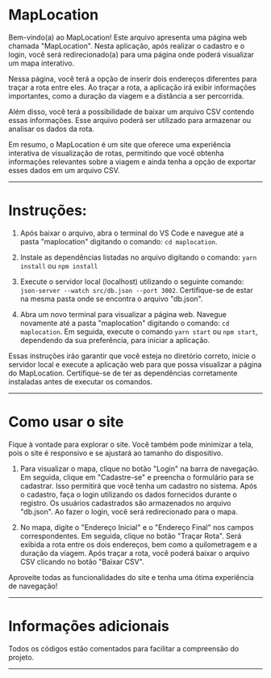 # MapLocation 

Bem-vindo(a) ao MapLocation! Este arquivo apresenta uma página web chamada "MapLocation". Nesta aplicação, após realizar o cadastro e o login, você será redirecionado(a) para uma página onde poderá visualizar um mapa interativo.

Nessa página, você terá a opção de inserir dois endereços diferentes para traçar a rota entre eles. Ao traçar a rota, a aplicação irá exibir informações importantes, como a duração da viagem e a distância a ser percorrida.

Além disso, você terá a possibilidade de baixar um arquivo CSV contendo essas informações. Esse arquivo poderá ser utilizado para armazenar ou analisar os dados da rota.

Em resumo, o MapLocation é um site que oferece uma experiência interativa de visualização de rotas, permitindo que você obtenha informações relevantes sobre a viagem e ainda tenha a opção de exportar esses dados em um arquivo CSV.

-------------------------------------------------------------------------------------------------------------------------------------------

# Instruções:

1. Após baixar o arquivo, abra o terminal do VS Code e navegue até a pasta "maplocation" digitando o comando: `cd maplocation`.

2. Instale as dependências listadas no arquivo digitando o comando: `yarn install` ou `npm install`

2. Execute o servidor local (localhost) utilizando o seguinte comando: `json-server --watch src/db.json --port 3002`. Certifique-se de estar na mesma pasta onde se encontra o arquivo "db.json".

3. Abra um novo terminal para visualizar a página web. Navegue novamente até a pasta "maplocation" digitando o comando: `cd maplocation`. Em seguida, execute o comando `yarn start` ou `npm start`, dependendo da sua preferência, para iniciar a aplicação. 

Essas instruções irão garantir que você esteja no diretório correto, inicie o servidor local e execute a aplicação web para que possa visualizar a página do MapLocation. Certifique-se de ter as dependências corretamente instaladas antes de executar os comandos.

-------------------------------------------------------------------------------------------------------------------------------------------

# Como usar o site

Fique à vontade para explorar o site. Você também pode minimizar a tela, pois o site é responsivo e se ajustará ao tamanho do dispositivo.

1. Para visualizar o mapa, clique no botão "Login" na barra de navegação. Em seguida, clique em "Cadastre-se" e preencha o formulário para se cadastrar. Isso permitirá que você tenha um cadastro no sistema. Após o cadastro, faça o login utilizando os dados fornecidos durante o registro. Os usuários cadastrados são armazenados no arquivo "db.json". Ao fazer o login, você será redirecionado para o mapa.

2. No mapa, digite o "Endereço Inicial" e o "Endereço Final" nos campos correspondentes. Em seguida, clique no botão "Traçar Rota". Será exibida a rota entre os dois endereços, bem como a quilometragem e a duração da viagem. Após traçar a rota, você poderá baixar o arquivo CSV clicando no botão "Baixar CSV".

Aproveite todas as funcionalidades do site e tenha uma ótima experiência de navegação!

-------------------------------------------------------------------------------------------------------------------------------------------

# Informações adicionais

Todos os códigos estão comentados para facilitar a compreensão do projeto.

-------------------------------------------------------------------------------------------------------------------------------------------



